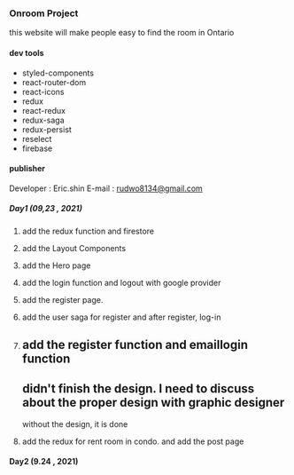 ### Onroom Project

this website will make people easy to find the room in Ontario

#### dev tools
  - styled-components
  - react-router-dom
  - react-icons
  - redux
  - react-redux
  - redux-saga
  - redux-persist
  - reselect
  - firebase


#### publisher

Developer : Eric.shin
E-mail : rudwo8134@gmail.com

##### Day1 (09,23 , 2021)
 1. add the redux function and firestore
 2. add the Layout Components
 3. add the Hero page
 4. add the login function and logout with google provider
 5. add the register page.
 6. add the user saga for register and after register, log-in
 7. add the register function and emaillogin function
    ----------------
    didn't finish the design. I need to discuss about the proper design with graphic designer
    -----------------
    without the design, it is done

  8. add the redux for rent room in condo. and add the post page

#### Day2 (9.24 , 2021)